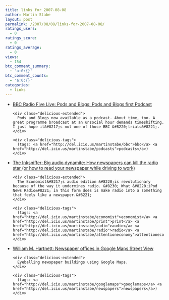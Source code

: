 ```yaml
---
title: links for 2007-08-08
author: Martin Stabe
layout: post
permalink: /2007/08/08/links-for-2007-08-08/
ratings_users:
  - 0
ratings_score:
  - 0
ratings_average:
  - 0
views:
  - 154
btc_comment_summary:
  - 'a:0:{}'
btc_comment_counts:
  - 'a:0:{}'
categories:
  - links
---
```

<ul class="delicious">
  <li>
    <div class="delicious-link">
      <a href="http://www.bbc.co.uk/blogs/podsandblogs/2007/08/pods_and_blogs_first_podcast_f.shtml">BBC Radio Five Live: Pods and Blogs: Pods and Blogs first Podcast</a>
    </div>
    
    <div class="delicious-extended">
      Pods and Blogs now available as a podcast. About time, too. A great programme broadcast at an unsocial hour demands timeshifting. I just hope it&#8217;s not one of those BBC &#8220;trials&#8221;.
    </div>
    
    <div class="delicious-tags">
      (tags: <a href="http://del.icio.us/martinstabe/bbc">bbc</a> <a href="http://del.icio.us/martinstabe/podcasts">podcasts</a>)
    </div>
  </li>
  
  <li>
    <div class="delicious-link">
      <a href="http://blog.inksniffer.com/2007/08/07/big-audio-dynamite-how-newspapers-can-kill-the-radio-star-or-how-to-read-your-newspaper-while-driving-to-work.aspx">The Inksniffer: Big audio dynamite: How newspapers can kill the radio star (or how to read your newspaper while driving to work)</a>
    </div>
    
    <div class="delicious-extended">
      The Economist&#8217;s audio edition &#8220;is revolutionary because of the way it undermines radio. &#8230; What &#8220;iPod News Radio&#8221; in this form does is make radio into a something that feels like a newspaper.&#8221;
    </div>
    
    <div class="delicious-tags">
      (tags: <a href="http://del.icio.us/martinstabe/economist">economist</a> <a href="http://del.icio.us/martinstabe/print">print</a> <a href="http://del.icio.us/martinstabe/audio">audio</a> <a href="http://del.icio.us/martinstabe/radio">radio</a> <a href="http://del.icio.us/martinstabe/attentioneconomy">attentioneconomy</a>)
    </div>
  </li>
  
  <li>
    <div class="delicious-link">
      <a href="http://www.wmhartnett.com/2007/08/07/newspaper-offices-in-google-maps-street-view/#more-440">William M. Hartnett: Newspaper offices in Google Maps Street View</a>
    </div>
    
    <div class="delicious-extended">
      Eyeballing newspaper buildings using Google Maps.
    </div>
    
    <div class="delicious-tags">
      (tags: <a href="http://del.icio.us/martinstabe/googlemaps">googlemaps</a> <a href="http://del.icio.us/martinstabe/newspapers">newspapers</a>)
    </div>
  </li>
</ul>